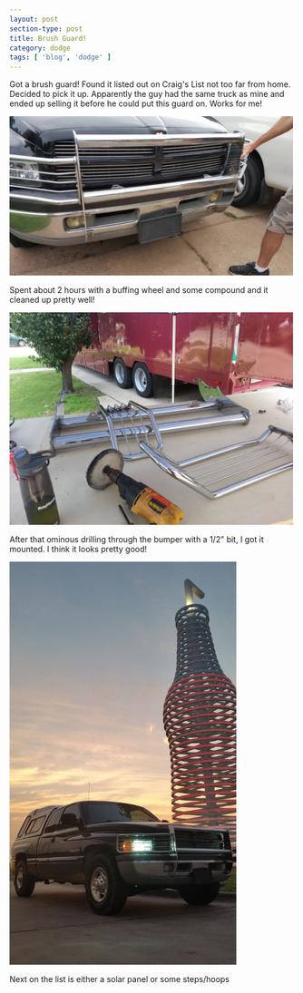 ```yaml
---
layout: post
section-type: post
title: Brush Guard!
category: dodge
tags: [ 'blog', 'dodge' ]
---
```

Got a brush guard!
Found it listed out on Craig's List not too far from home. Decided to pick it up. Apparently the guy had the same truck as mine and ended up selling it before he could put this guard on. Works for me!

<img src='/img/brushguardholding.jpg' alt='Testfitting the new Brushguard' style='width: 500px;'/>

Spent about 2 hours with a buffing wheel and some compound and it cleaned up pretty well!

<img src='/img/brushguardpieces.jpg' alt='Brushguard in pieces' style='width: 500px;'/>

After that ominous drilling through the bumper with a 1/2" bit, I got it mounted. I think it looks pretty good! 

<img src='/img/dodgeatpops.jpg' alt='Dodge at POPs in Arcadia' style='width: 400px;'/>

Next on the list is either a solar panel or some steps/hoops
